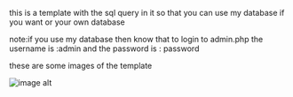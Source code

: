 this is a template with the sql query in it so that you can use my database if you want or your own database

note:if you use my database then know that to login to admin.php the username is :admin and the password is : password 

these are some images of the template

![image alt]()
